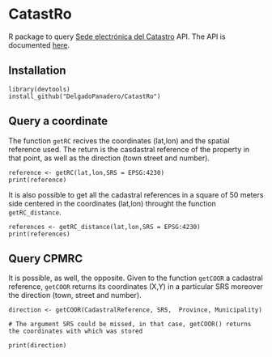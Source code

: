 # CatastRo

R package to query [Sede electrónica del Catastro](http://ovc.catastro.meh.es/ovcservweb/OVCSWLocalizacionRC/OVCCoordenadas.asmx) API. 
The API is documented [here](http://www.catastro.meh.es/ayuda/lang/castellano/servicios_web.htm).

## Installation

```
library(devtools)
install_github("DelgadoPanadero/CatastRo")
```

## Query a coordinate

The function `getRC` recives the coordinates (lat,lon) and the spatial reference used. The return is the casdastral reference of the property in that point, as well as the direction (town street and number).


```
reference <- getRC(lat,lon,SRS = EPSG:4230)
print(reference)
``` 

It is also possible to get all the cadastral references in a square of 50 meters side centered in the coordinates (lat,lon) throught the function `getRC_distance`.

```
references <- getRC_distance(lat,lon,SRS = EPSG:4230)
print(references)
``` 

## Query CPMRC 

It is possible, as well, the opposite. Given to the function `getCOOR` a cadastral reference, `getCOOR` returns its coordinates (X,Y) in a particular SRS moreover the direction (town, street and number).

```
direction <- getCOOR(CadastralReference, SRS,  Province, Municipality)

# The argument SRS could be missed, in that case, getCOOR() returns the coordinates with which was stored

print(direction)
```
